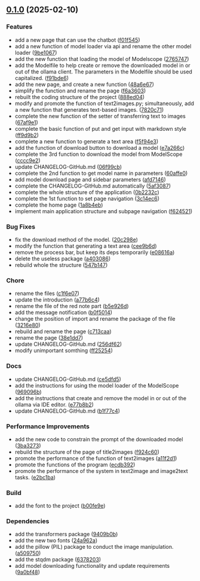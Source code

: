 <!-- insertion marker -->
<a name="0.1.0"></a>

## [0.1.0](https://github.com/DaoChaShao/llm-text2images/compare/be2391ecf9ec39e3abc1f9d9bfff49c24c89a878...0.1.0) (2025-02-10)

### Features

- add a new page that can use the chatbot ([f01f545](https://github.com/DaoChaShao/llm-text2images/commit/f01f5457ac3e61478a4ecdfb2d39fc3913f601b4))
- add a new function of model loader via api and rename the other model loader ([9be1067](https://github.com/DaoChaShao/llm-text2images/commit/9be1067d5d86fcdb1a93fc1efdbe53f617d88984))
- add the new function that loading the model of Modelscope ([2765747](https://github.com/DaoChaShao/llm-text2images/commit/2765747ab12a99a21d90d4da6889306645525715))
- add the Modelfile to help create or remove the downloaded model in or out of the ollama client. The parameters in the Modelfile should be used capitalized. ([f91bde6](https://github.com/DaoChaShao/llm-text2images/commit/f91bde6d6a00a3bb6b133ee16e76985a0a94dde7))
- add the new page, and create a new function ([48a6e67](https://github.com/DaoChaShao/llm-text2images/commit/48a6e67c8e388aeeb96a8f63b9ad491a79c7bf5b))
- simplify the function and rename the page ([f6a3603](https://github.com/DaoChaShao/llm-text2images/commit/f6a360332f3aaab187c766ec365af958c188fe25))
- rebuilt the coding structure of the project ([888ed04](https://github.com/DaoChaShao/llm-text2images/commit/888ed0478752f73e9eecac398e4646057ac12326))
- modify and promote the function of text2images.py; simultaneously, add a new function that generates text-based images. ([7820c71](https://github.com/DaoChaShao/llm-text2images/commit/7820c7176faa4ee4c5640b9efd3e04bfd636e845))
- complete the new function of the setter of transferring text to images ([67af9e1](https://github.com/DaoChaShao/llm-text2images/commit/67af9e1130280d287293e3175598441e4829f3d0))
- complete the basic function of put and get input with markdown style ([ff9d9b2](https://github.com/DaoChaShao/llm-text2images/commit/ff9d9b219cae12e7fcbc1158a75de637d4975883))
- complete a new function to generate a text area ([f5f94e3](https://github.com/DaoChaShao/llm-text2images/commit/f5f94e3454e136aacf1f1edee8b99d3d9b6b8ad9))
- add the function of download button to download a model ([e7a266c](https://github.com/DaoChaShao/llm-text2images/commit/e7a266cb5aace75beadd4c182d7254bfb3b07a7d))
- complete the 3rd function to download the model from ModelScope ([cccc9e2](https://github.com/DaoChaShao/llm-text2images/commit/cccc9e25e029e99f99f6cd6a03f35b5262047772))
- update CHANGELOG-GitHub.md ([06f99cb](https://github.com/DaoChaShao/llm-text2images/commit/06f99cb0141e78bbcf4c0cd22b53b7bb34002ae5))
- complete the 2nd function to get model name in parameters ([60affe0](https://github.com/DaoChaShao/llm-text2images/commit/60affe032137953dfe8f62a620bbbfe67c365d00))
- add model download page and sidebar parameters ([afd7146](https://github.com/DaoChaShao/llm-text2images/commit/afd71465bcb2be33e9edf61d66a15098adcd5d9f))
- complete the CHANGELOG-GitHub.md automatically ([5af3087](https://github.com/DaoChaShao/llm-text2images/commit/5af30873260716ddde673ef019626e222284b68e))
- complete the whole structure of the application ([0b2232c](https://github.com/DaoChaShao/llm-text2images/commit/0b2232cc655f9028cf3773c4c78c8318ceb05f70))
- complete the 1st function to set page navigation ([3c14ec6](https://github.com/DaoChaShao/llm-text2images/commit/3c14ec60c4678ffcbd977ff82a518eed49a6675c))
- complete the home page ([1a8b4eb](https://github.com/DaoChaShao/llm-text2images/commit/1a8b4eb9de2d4f94bbf40e97df47532192e23c05))
- implement main application structure and subpage navigation ([f624521](https://github.com/DaoChaShao/llm-text2images/commit/f624521572e9f70a150e8f877afa1f281e2ccd68))

### Bug Fixes

- fix the download method of the model. ([20c298e](https://github.com/DaoChaShao/llm-text2images/commit/20c298e9ac9bc4343d5f82ef487181674ecac694))
- modify the function that generating a text area ([cee9b6d](https://github.com/DaoChaShao/llm-text2images/commit/cee9b6d94fe387b89992c09414090e350757a2eb))
- remove the process bar, but keep its deps temporarily ([e08616a](https://github.com/DaoChaShao/llm-text2images/commit/e08616ac818bf22472fc3dad5165654014720230))
- delete the useless package ([a403086](https://github.com/DaoChaShao/llm-text2images/commit/a403086eee12445e8f625c642e26b6133157feb6))
- rebuild whole the structure ([547b147](https://github.com/DaoChaShao/llm-text2images/commit/547b1472f1d8b89377570ceffd3c1f0745d03e68))

### Chore

- rename the files ([c1f6e07](https://github.com/DaoChaShao/llm-text2images/commit/c1f6e07bb893f9a8083875ac662c07e884b7d65f))
- update the introduction ([a77b6c4](https://github.com/DaoChaShao/llm-text2images/commit/a77b6c4d1074e9c3f1abbc97f36df46f285f3092))
- rename the file of the red note part ([b5e926d](https://github.com/DaoChaShao/llm-text2images/commit/b5e926d8b5a4188957cc7b30b772fd7abaf4e09e))
- add the message notification ([b0f5014](https://github.com/DaoChaShao/llm-text2images/commit/b0f5014e4b285fc9742f40c075f2ccf25f916c74))
- change the position of import and rename the package of the file ([3216e80](https://github.com/DaoChaShao/llm-text2images/commit/3216e802f2b350a0e1d84188d295e978bb987494))
- rebuild and rename the page ([c713caa](https://github.com/DaoChaShao/llm-text2images/commit/c713caae73c3180d27b78fa5a6f5858bba5a9421))
- rename the page ([38e1dd7](https://github.com/DaoChaShao/llm-text2images/commit/38e1dd7043a8b153f4e7a97fcfb90256c165a399))
- update CHANGELOG-GitHub.md ([256df62](https://github.com/DaoChaShao/llm-text2images/commit/256df6236ab4c52d851a0ab539693b49d2855e29))
- modify unimportant somthing ([ff25254](https://github.com/DaoChaShao/llm-text2images/commit/ff252548957d972620e1ae7ea0793857ebee0674))

### Docs

- update CHANGELOG-GitHub.md ([ce5dfd5](https://github.com/DaoChaShao/llm-text2images/commit/ce5dfd58c8aba4ba1658432224900689070881dc))
- add the instructions for using the model loader of the ModelScope ([969096b](https://github.com/DaoChaShao/llm-text2images/commit/969096b9518bc5b80a9a63a97206b91855f1ad4c))
- add the instructions that create and remove the model in or out of the ollama via IDE editor. ([e77b8b2](https://github.com/DaoChaShao/llm-text2images/commit/e77b8b251b62d5a41c1eccab1cfb5a95f3542598))
- update CHANGELOG-GitHub.md ([b1f77c4](https://github.com/DaoChaShao/llm-text2images/commit/b1f77c4442bd93381324e35dcc48ad25ff372e19))

### Performance Improvements

- add the new code to constrain the prompt of the downloaded model ([3ba3273](https://github.com/DaoChaShao/llm-text2images/commit/3ba32733709c3f2e71a6a440e42fd098cabb2809))
- rebuild the structure of the page of title2images ([f924c60](https://github.com/DaoChaShao/llm-text2images/commit/f924c60f86db6b847cc77a5147a0e8a5d9ea172d))
- promote the performance of the function of text2images ([a11f2d1](https://github.com/DaoChaShao/llm-text2images/commit/a11f2d1947a40cd4db1ac856e2b35bc2779cb4d7))
- promote the functions of the program ([ecdb392](https://github.com/DaoChaShao/llm-text2images/commit/ecdb39284ad292649657147fb5f27079678d9d5c))
- promote the performance of the system in text2image and image2text tasks. ([e2bc1ba](https://github.com/DaoChaShao/llm-text2images/commit/e2bc1ba7b751a5406255b6218b7d552b72ec5a86))

### Build

- add the font to the project ([b00fe9e](https://github.com/DaoChaShao/llm-text2images/commit/b00fe9ed704dbcd80e10c60fc87e503fe13b209b))

### Dependencies

- add the transformers package ([9409b0b](https://github.com/DaoChaShao/llm-text2images/commit/9409b0b79d94900353b1255da262805c02b7bfb7))
- add the new two fonts ([24a962a](https://github.com/DaoChaShao/llm-text2images/commit/24a962aa221aa683eec674404a387920c6591223))
- add the pillow (PIL) package to conduct the image manipulation. ([a509750](https://github.com/DaoChaShao/llm-text2images/commit/a509750b0b7095c9addf748788377d85091cfad9))
- add the stqdm package ([6378203](https://github.com/DaoChaShao/llm-text2images/commit/63782038306c4ccf649a7475509c31a96da214cc))
- add model downloading functionality and update requirements ([9a0bf48](https://github.com/DaoChaShao/llm-text2images/commit/9a0bf48fd2d47632eb920859b299bdf4686a487f))

